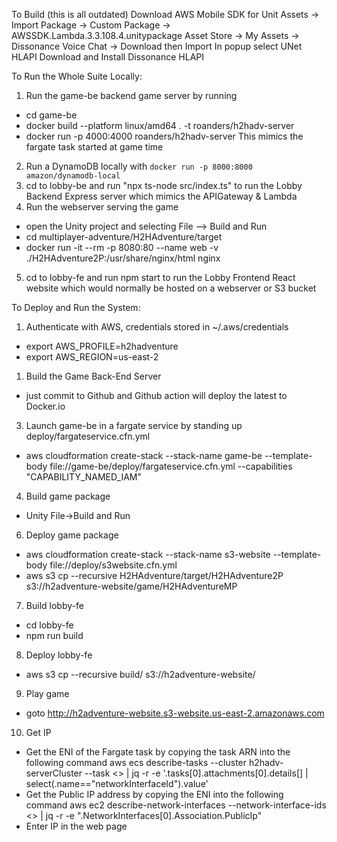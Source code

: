 To Build (this is all outdated)
Download AWS Mobile SDK for Unit
Assets -> Import Package -> Custom Package -> AWSSDK.Lambda.3.3.108.4.unitypackage
Asset Store -> My Assets -> Dissonance Voice Chat -> Download then Import
In popup select UNet HLAPI
Download and Install Dissonance HLAPI

To Run the Whole Suite Locally:
1. Run the game-be backend game server by running 
  - cd game-be
  - docker build --platform linux/amd64 . -t roanders/h2hadv-server
  - docker run -p 4000:4000 roanders/h2hadv-server
  This mimics the fargate task started at game time
2. Run a DynamoDB locally with `docker run -p 8000:8000 amazon/dynamodb-local`
2. cd to lobby-be and run "npx ts-node src/index.ts" to run the Lobby Backend Express server
   which mimics the APIGateway & Lambda
3. Run the webserver serving the game 
  - open the Unity project and selecting File --> Build and Run
  - cd multiplayer-adventure/H2HAdventure/target
  - docker run -it --rm -p 8080:80 --name web -v ./H2HAdventure2P:/usr/share/nginx/html nginx
5. cd to lobby-fe and run npm start to run the Lobby Frontend React website
   which would normally be hosted on a webserver or S3 bucket

To Deploy and Run the System:
1. Authenticate with AWS, credentials stored in ~/.aws/credentials
  - export AWS_PROFILE=h2hadventure
  - export AWS_REGION=us-east-2
1. Build the Game Back-End Server
  - just commit to Github and Github action will deploy the latest to Docker.io
3. Launch game-be in a fargate service by standing up deploy/fargateservice.cfn.yml
  - aws cloudformation create-stack --stack-name game-be --template-body file://game-be/deploy/fargateservice.cfn.yml --capabilities "CAPABILITY_NAMED_IAM"
4. Build game package
 - Unity File->Build and Run
6. Deploy game package
 - aws cloudformation create-stack --stack-name s3-website  --template-body file://deploy/s3website.cfn.yml
 - aws s3 cp --recursive H2HAdventure/target/H2HAdventure2P s3://h2adventure-website/game/H2HAdventureMP
7. Build lobby-fe
 - cd lobby-fe
 - npm run build
8. Deploy lobby-fe
 - aws s3 cp --recursive build/ s3://h2adventure-website/
9. Play game
 - goto http://h2adventure-website.s3-website.us-east-2.amazonaws.com 
10. Get IP
 - Get the ENI of the Fargate task by copying the task ARN into the following command
     aws ecs describe-tasks --cluster h2hadv-serverCluster --task <<task-arn>> | jq -r -e '.tasks[0].attachments[0].details[] | select(.name=="networkInterfaceId").value'
 - Get the Public IP address by copying the ENI into the following command
     aws ec2 describe-network-interfaces --network-interface-ids <<eni>> | jq -r -e ".NetworkInterfaces[0].Association.PublicIp"
 - Enter IP in the web page